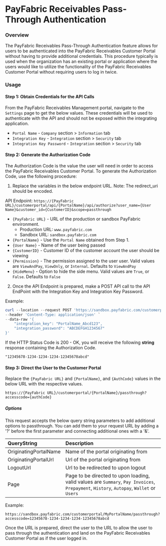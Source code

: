 PayFabric Receivables Pass-Through Authentication
============================

### Overview  
The PayFabric Receivables Pass-Through Authentication feature allows for users to be authenticated into the PayFabric Receivables Customer Portal without having to provide additional credentials. This procedure typically is used when the organization has an existing portal or application where the users would like to utilize the functionality of the PayFabric Receivables Customer Portal without requiring users to log in twice.  


### Usage  

#### Step 1: Obtain Credentials for the API Calls
From the PayFabric Receivables Management portal, navigate to the `Settings` page to get the below values. These credentials will be used to authenticate with the API and should not be exposed within the integrating application. 

* `Portal Name` - `Company` section > `Information` tab
* `Integration Key` - `Integration` section > `Security` tab
* `Integration Key Password` - `Integration` section > `Security` tab

#### Step 2: Generate the Authorization Code
The Authorization Code is the value the user will need in order to access the PayFabric Receivables Customer Portal. To generate the Authorization Code, use the following procedure:

1. Replace the variables in the below endpoint URL. Note: The redirect_uri should be encoded.

API Endpoint: `https://{PayFabric URL}/customerportal/api/{PortalName}/api/authorize?user_name={User Name}&customer_id={CustomerID}&scope=passthrough`

  * `{PayFabric URL}` - URL of the production or sandbox PayFabric environment. 
    * Production URL: `www.payfabric.com`
    * Sandbox URL: `sandbox.payfabric.com`
  * `{PortalName}` -  Use the `Portal Name` obtained from Step 1.  
  * `{User Name}` - Name of the user being passed 
  * `{CustomerID}` - Customer ID of the customer account the user should be viewing
  * `{Permission}` - The permission assigned to the user user. Valid values are `ViewAndPay`, `ViewOnly`, or `Internal`. Defaults to `ViewAndPay`
  * `{HideMenu}` - Option to hide the side menu. Valid values are `True`, or `False`. Defaults to `False`

2. Once the API Endpoint is prepared, make a POST API call to the API EndPoint with the Integration Key and Integration Key Password.

Example:  
```ps1
curl --location --request POST 'https://sandbox.payfabric.com/customerportal/api/nodus/api/authorize?user_name=Passthrough_User&customer_id=AARONFIT0001&scope=passthrough' `
--header 'Content-Type: application/json' `
--data-raw '{
    "integration_key": "PortalName_Abcd123",
    "integration_password": "ABCDEFGH1234567"
}'
```
If the HTTP Status Code is 200 - OK, you will receive the following **string** response containing the Authorization Code.

```text
"12345678-1234-1234-1234-12345678abcd"
```

#### Step 3: Direct the User to the Customer Portal
Replace the `{PayFabric URL}` and `{PortalName}`, and `{AuthCode}` values in the below URL with the respective values. 

`https://{PayFabric URL}/customerportal/{PortalName}/passthrough?accesscode={authCode}`  

##### Options

This request accepts the below query string parameters to add additional options to passthrough. You can add them to your request URL by adding a '?' before the first parameter and connecting additional ones with a '&'.

| QueryString | Description |
| :------------- | :------------- |
| OriginatingPortalName | Name of the portal originating from |
| OriginatingPortalUrl | Url of the portal originating from |
| LogoutUrl | Url to be redirected to upon logout |
| Page | Page to be directed to upon loading, valid values are `Summary`, `Pay Invoices`, `Prepayment`, `History`, `Autopay`, `Wallet` or `Users` |

Example:  
```text
https://sandbox.payfabric.com/customerportal/MyPortalName/passthrough?accesscode=12345678-1234-1234-1234-12345678abcd
```

Once the URL is prepared, direct the user to the URL to allow the user to pass through the authentication and land on the PayFabric Receivables Customer Portal as if the user logged in.
